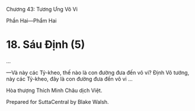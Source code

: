  

Chương 43: Tương Ưng Vô Vi

Phần Hai—Phẩm Hai

# 18\. Sáu Ðịnh (5)

…

—Và này các Tỷ-kheo, thế nào là con đường đưa đến vô vi? Ðịnh Vô tướng, này các Tỷ-kheo, đây là con đường đưa đến vô vi …

Hòa thượng Thích Minh Châu dịch Việt.

Prepared for SuttaCentral by Blake Walsh.